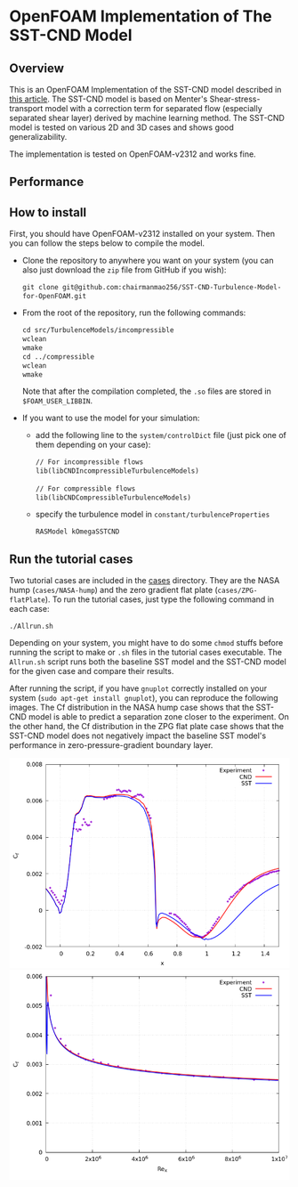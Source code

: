 # OpenFOAM Implementation of The SST-CND Model 
## Overview
This is an OpenFOAM Implementation of the SST-CND model described in [this article](https://arxiv.org/ftp/arxiv/papers/2402/2402.16355.pdf). The SST-CND model is based on Menter's Shear-stress-transport model with a correction term for separated flow (especially separated shear layer) derived by machine learning method. The SST-CND model is tested on various 2D and 3D cases and shows good generalizability.

The implementation is tested on OpenFOAM-v2312 and works fine.

## Performance

## How to install
First, you should have OpenFOAM-v2312 installed on your system. Then you can follow the steps below to compile the model.

* Clone the repository to anywhere you want on your system (you can also just download the `zip` file from GitHub if you wish):
    ```
    git clone git@github.com:chairmanmao256/SST-CND-Turbulence-Model-for-OpenFOAM.git
    ```

* From the root of the repository, run the following commands:
    ```
    cd src/TurbulenceModels/incompressible
    wclean
    wmake
    cd ../compressible
    wclean
    wmake
    ```
    Note that after the compilation completed, the `.so` files are stored in `$FOAM_USER_LIBBIN`.
* If you want to use the model for your simulation:
    * add the following line to the `system/controlDict` file (just pick one of them depending on your case):
        ```
        // For incompressible flows
        lib(libCNDIncompressibleTurbulenceModels)

        // For compressible flows
        lib(libCNDCompressibleTurbulenceModels)
        ```
    * specify the turbulence model in `constant/turbulenceProperties`
        ```
        RASModel kOmegaSSTCND
        ```

## Run the tutorial cases
Two tutorial cases are included in the [cases](./cases) directory. They are the NASA hump (`cases/NASA-hump`) and the zero gradient flat plate (`cases/ZPG-flatPlate`). To run the tutorial cases, just type the following command in each case:
```shell
./Allrun.sh
```
Depending on your system, you might have to do some `chmod` stuffs before running the script to make or `.sh` files in the tutorial cases executable. The `Allrun.sh` script runs both the baseline SST model and the SST-CND model for the given case and compare their results.

After running the script, if you have `gnuplot` correctly installed on your system (`sudo apt-get install gnuplot`), you can reproduce the following images. The Cf distribution in the NASA hump case shows that the SST-CND model is able to predict a separation zone closer to the experiment. On the other hand, the Cf distribution in the ZPG flat plate case shows that the SST-CND model does not negatively impact the baseline SST model's performance in zero-pressure-gradient boundary layer.

![HumpCf](./Figures/Hump-Cf.png)
![ZPGCf](./Figures/ZPG-Cf.png)